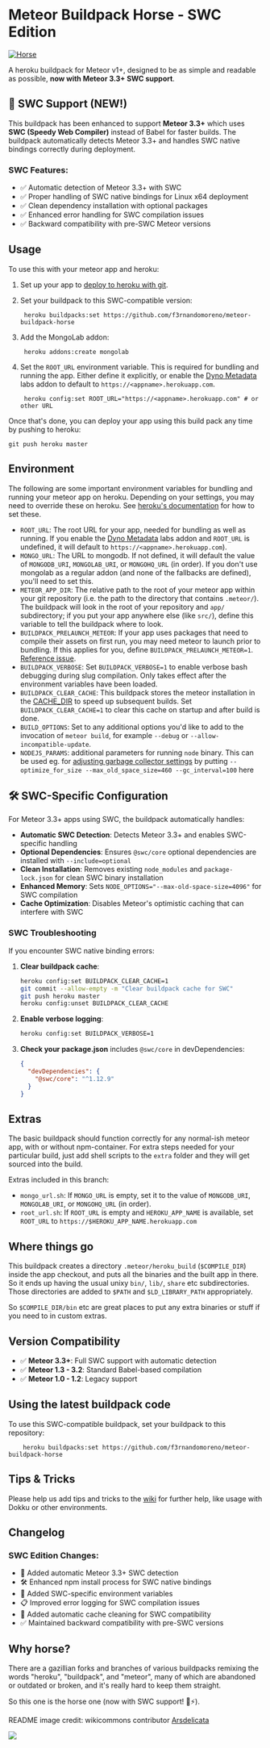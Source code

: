 # Meteor Buildpack Horse - SWC Edition

[![Horse](https://i.imgur.com/YhIL9zM.jpg)](https://commons.wikimedia.org/wiki/File:Draw-Costa_Rican-2smallest.jpg)

A heroku buildpack for Meteor v1+, designed to be as simple and readable as possible, **now with Meteor 3.3+ SWC support**.

## 🚀 SWC Support (NEW!)

This buildpack has been enhanced to support **Meteor 3.3+** which uses **SWC (Speedy Web Compiler)** instead of Babel for faster builds. The buildpack automatically detects Meteor 3.3+ and handles SWC native bindings correctly during deployment.

### SWC Features:
- ✅ Automatic detection of Meteor 3.3+ with SWC
- ✅ Proper handling of SWC native bindings for Linux x64 deployment
- ✅ Clean dependency installation with optional packages
- ✅ Enhanced error handling for SWC compilation issues
- ✅ Backward compatibility with pre-SWC Meteor versions

## Usage

To use this with your meteor app and heroku:

1. Set up your app to [deploy to heroku with git](https://devcenter.heroku.com/articles/git).
2. Set your buildpack to this SWC-compatible version:

        heroku buildpacks:set https://github.com/f3rnandomoreno/meteor-buildpack-horse

3. Add the MongoLab addon:

        heroku addons:create mongolab

4. Set the `ROOT_URL` environment variable. This is required for bundling and running the app.  Either define it explicitly, or enable the [Dyno Metadata](https://devcenter.heroku.com/articles/dyno-metadata) labs addon to default to `https://<appname>.herokuapp.com`.

        heroku config:set ROOT_URL="https://<appname>.herokuapp.com" # or other URL

Once that's done, you can deploy your app using this build pack any time by pushing to heroku:

    git push heroku master

## Environment

The following are some important environment variables for bundling and running your meteor app on heroku.  Depending on your settings, you may need to override these on heroku.  See [heroku's documentation](https://devcenter.heroku.com/articles/config-vars) for how to set these.

 - `ROOT_URL`: The root URL for your app, needed for bundling as well as running. If you enable the [Dyno Metadata](https://devcenter.heroku.com/articles/dyno-metadata) labs addon and `ROOT_URL` is undefined, it will default to `https://<appname>.herokuapp.com`).
 - `MONGO_URL`: The URL to mongodb. If not defined, it will default the value of `MONGODB_URI`, `MONGOLAB_URI`, or `MONGOHQ_URL` (in order).  If you don't use mongolab as a regular addon (and none of the fallbacks are defined), you'll need to set this.
 - `METEOR_APP_DIR`: The relative path to the root of your meteor app within your git repository (i.e. the path to the directory that contains `.meteor/`). The buildpack will look in the root of your repository and `app/` subdirectory; if you put your app anywhere else (like `src/`), define this variable to tell the buildpack where to look.
 - `BUILDPACK_PRELAUNCH_METEOR`: If your app uses packages that need to compile their assets on first run, you may need meteor to launch prior to bundling.  If this applies for you, define `BUILDPACK_PRELAUNCH_METEOR=1`. [Reference issue](https://github.com/meteor/meteor/issues/2606).
 - `BUILDPACK_VERBOSE`: Set `BUILDPACK_VERBOSE=1` to enable verbose bash debugging during slug compilation. Only takes effect after the environment variables have been loaded.
 - `BUILDPACK_CLEAR_CACHE`: This buildpack stores the meteor installation in the [CACHE_DIR](https://devcenter.heroku.com/articles/buildpack-api#caching) to speed up subsequent builds. Set `BUILDPACK_CLEAR_CACHE=1` to clear this cache on startup and after build is done.
 - `BUILD_OPTIONS`: Set to any additional options you'd like to add to the invocation of `meteor build`, for example `--debug` or `--allow-incompatible-update`.
 - `NODEJS_PARAMS`: additional parameters for running `node` binary. This can be used eg. for [adjusting garbage collector settings](https://devcenter.heroku.com/articles/node-best-practices#avoid-garbage) by putting `--optimize_for_size --max_old_space_size=460 --gc_interval=100` here

## 🛠️ SWC-Specific Configuration

For Meteor 3.3+ apps using SWC, the buildpack automatically handles:

- **Automatic SWC Detection**: Detects Meteor 3.3+ and enables SWC-specific handling
- **Optional Dependencies**: Ensures `@swc/core` optional dependencies are installed with `--include=optional`
- **Clean Installation**: Removes existing `node_modules` and `package-lock.json` for clean SWC binary installation
- **Enhanced Memory**: Sets `NODE_OPTIONS="--max-old-space-size=4096"` for SWC compilation
- **Cache Optimization**: Disables Meteor's optimistic caching that can interfere with SWC

### SWC Troubleshooting

If you encounter SWC native binding errors:

1. **Clear buildpack cache**:
   ```bash
   heroku config:set BUILDPACK_CLEAR_CACHE=1
   git commit --allow-empty -m "Clear buildpack cache for SWC"
   git push heroku master
   heroku config:unset BUILDPACK_CLEAR_CACHE
   ```

2. **Enable verbose logging**:
   ```bash
   heroku config:set BUILDPACK_VERBOSE=1
   ```

3. **Check your package.json** includes `@swc/core` in devDependencies:
   ```json
   {
     "devDependencies": {
       "@swc/core": "^1.12.9"
     }
   }
   ```

## Extras

The basic buildpack should function correctly for any normal-ish meteor app,
with or without npm-container.  For extra steps needed for your particular build,
just add shell scripts to the `extra` folder and they will get sourced into the
build.

Extras included in this branch:
 - `mongo_url.sh`: If `MONGO_URL` is empty, set it to the value of `MONGODB_URI`, `MONGOLAB_URI`, or `MONGOHQ_URL` (in order).
 - `root_url.sh`: If `ROOT_URL` is empty and `HEROKU_APP_NAME` is available, set `ROOT_URL` to `https://$HEROKU_APP_NAME.herokuapp.com`

## Where things go

This buildpack creates a directory `.meteor/heroku_build` (`$COMPILE_DIR`)
inside the app checkout, and puts all the binaries and the built app in there.
So it ends up having the usual unixy `bin/`, `lib/`, `share` etc
subdirectories.  Those directories are added to `$PATH` and
`$LD_LIBRARY_PATH` appropriately.

So `$COMPILE_DIR/bin` etc are great places to put any extra binaries or stuff
if you need to in custom extras.

## Version Compatibility

- ✅ **Meteor 3.3+**: Full SWC support with automatic detection
- ✅ **Meteor 1.3 - 3.2**: Standard Babel-based compilation  
- ✅ **Meteor 1.0 - 1.2**: Legacy support

## Using the latest buildpack code

To use this SWC-compatible buildpack, set your buildpack to this repository:

        heroku buildpacks:set https://github.com/f3rnandomoreno/meteor-buildpack-horse

## Tips & Tricks

Please help us add tips and tricks to the [wiki](https://github.com/AdmitHub/meteor-buildpack-horse/wiki) for further help, like usage with Dokku or other environments.

## Changelog

### SWC Edition Changes:
- 🚀 Added automatic Meteor 3.3+ SWC detection
- 🛠️ Enhanced npm install process for SWC native bindings
- 🔧 Added SWC-specific environment variables
- 📋 Improved error logging for SWC compilation issues
- 🧹 Added automatic cache cleaning for SWC compatibility
- ✅ Maintained backward compatibility with pre-SWC versions

## Why horse?

There are a gazillian forks and branches of various buildpacks remixing the
words "heroku", "buildpack", and "meteor", many of which are abandoned or
outdated or broken, and it's really hard to keep them straight.

So this one is the horse one (now with SWC support! 🐎⚡).

README image credit: wikicommons contributor [Arsdelicata](https://commons.wikimedia.org/wiki/User:Arsdelicata)

<a href="https://zenhub.com"><img src="https://raw.githubusercontent.com/ZenHubIO/support/master/zenhub-badge.png"></a>